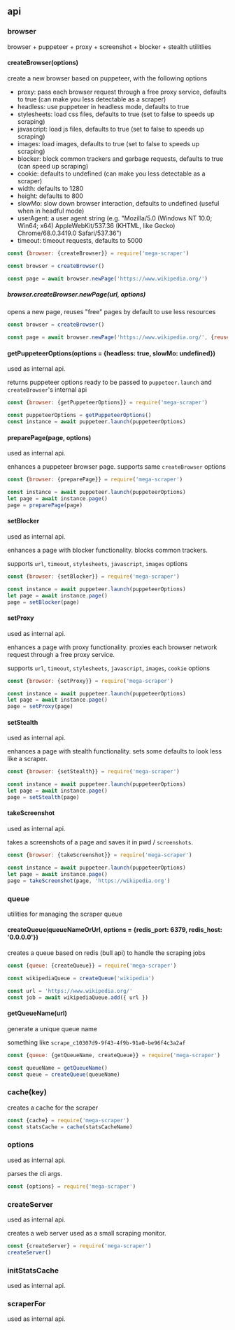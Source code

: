 ## api

### browser

browser + puppeteer + proxy + screenshot + blocker + stealth utilitlies

#### createBrowser(options)

create a new browser based on puppeteer, with the following options

- proxy: pass each browser request through a free proxy service, defaults to true (can make you less detectable as a scraper)
- headless: use puppeteer in headless mode, defaults to true
- stylesheets: load css files, defaults to true (set to false to speeds up scraping)
- javascript: load js files, defaults to true (set to false to speeds up scraping)
- images: load images, defaults to true (set to false to speeds up scraping)
- blocker: block common trackers and garbage requests, defaults to true (can speed up scraping)
- cookie:  defaults to undefined (can make you less detectable as a scraper)
- width: defaults to 1280
- height: defaults to 800
- slowMo: slow down browser interaction, defaults to undefined (useful when in headful mode)
- userAgent: a user agent string (e.g. "Mozilla/5.0 (Windows NT 10.0; Win64; x64) AppleWebKit/537.36 (KHTML, like Gecko) Chrome/68.0.3419.0 Safari/537.36")
- timeout: timeout requests, defaults to 5000

```js
const {browser: {createBrowser}} = require('mega-scraper')

const browser = createBrowser()

const page = await browser.newPage('https://www.wikipedia.org/')
```

##### browser.createBrowser.newPage(url, options)

opens a new page, reuses "free" pages by default to use less resources

```js
const browser = createBrowser()

const page = await browser.newPage('https://www.wikipedia.org/', {reusePage: true})
```

#### getPuppeteerOptions(options = {headless: true, slowMo: undefined})

used as internal api.

returns puppeteer options ready to be passed to `puppeteer.launch` and `createBrowser`'s internal api

```js
const {browser: {getPuppeteerOptions}} = require('mega-scraper')

const puppeteerOptions = getPuppeteerOptions()
const instance = await puppeteer.launch(puppeteerOptions)
```

#### preparePage(page, options)

used as internal api.

enhances a puppeteer browser page. supports same `createBrowser` options

```js
const {browser: {preparePage}} = require('mega-scraper')

const instance = await puppeteer.launch(puppeteerOptions)
let page = await instance.page()
page = preparePage(page)
```

#### setBlocker

used as internal api.

enhances a page with blocker functionality. blocks common trackers.

supports `url`, `timeout`, `stylesheets`, `javascript`, `images` options

```js
const {browser: {setBlocker}} = require('mega-scraper')

const instance = await puppeteer.launch(puppeteerOptions)
let page = await instance.page()
page = setBlocker(page)
```


#### setProxy

used as internal api.

enhances a page with proxy functionality. proxies each browser network request through a free proxy service.

supports `url`, `timeout`, `stylesheets`, `javascript`, `images`, `cookie` options

```js
const {browser: {setProxy}} = require('mega-scraper')

const instance = await puppeteer.launch(puppeteerOptions)
let page = await instance.page()
page = setProxy(page)
```

#### setStealth

used as internal api.

enhances a page with stealth functionality. sets some defaults to look less like a scraper.

```js
const {browser: {setStealth}} = require('mega-scraper')

const instance = await puppeteer.launch(puppeteerOptions)
let page = await instance.page()
page = setStealth(page)
```

#### takeScreenshot

used as internal api.

takes a screenshots of a page and saves it in pwd / `screenshots`.

```js
const {browser: {takeScreenshot}} = require('mega-scraper')

const instance = await puppeteer.launch(puppeteerOptions)
let page = await instance.page()
page = takeScreenshot(page, 'https://wikipedia.org')
```



### queue

utilities for managing the scraper queue

#### createQueue(queueNameOrUrl, options = {redis_port: 6379, redis_host: '0.0.0.0'})

creates a queue based on redis (bull api) to handle the scraping jobs

```js
const {queue: {createQueue}} = require('mega-scraper')

const wikipediaQueue = createQueue('wikipedia')

const url = 'https://www.wikipedia.org/'
const job = await wikipediaQueue.add({ url })
```

#### getQueueName(url)

generate a unique queue name

something like `scrape_c10307d9-9f43-4f9b-91a0-be96f4c3a2af`

```js
const {queue: {getQueueName, createQueue}} = require('mega-scraper')

const queueName = getQueueName()
const queue = createQueue(queueName)
```


### cache(key)

creates a cache for the scraper

```js
const {cache} = require('mega-scraper')
const statsCache = cache(statsCacheName)
```

### options

used as internal api.

parses the cli args.

```js
const {options} = require('mega-scraper')
```

### createServer

used as internal api.

creates a web server used as a small scraping monitor.


```js
const {createServer} = require('mega-scraper')
createServer()
```

### initStatsCache

used as internal api.

### scraperFor

used as internal api.